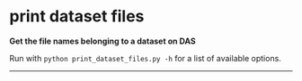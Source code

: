 # print dataset files  
  
**Get the file names belonging to a dataset on DAS**  

Run with `python print_dataset_files.py -h` for a list of available options.  
- - -
  
  
